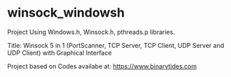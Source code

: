 # winsock_windowsh

Project Using Windows.h, Winsock.h, pthreads.p libraries.

Title: Winsock 5 in 1 (PortScanner, TCP Server, TCP Client, UDP Server and UDP Client) with Graphical Interface

Project based on Codes availabe at: https://www.binarytides.com
